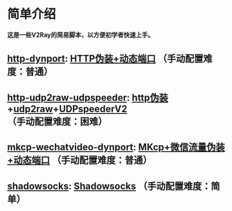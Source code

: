 # 简单介绍
<b>这是一些V2Ray的简易脚本，以方便初学者快速上手。</b>
## [http-dynport](https://github.com/1715173329/v2ray-easy-to-use/blob/master/http-dynport): [HTTP伪装+动态端口](https://github.com/v2ray) （手动配置难度：普通）
## [http-udp2raw-udpspeeder](https://github.com/1715173329/v2ray-easy-to-use/blob/master/http-udp2raw-udpspeeder): [http伪装](https://github.com/v2ray)+[udp2raw](https://github.com/wangyu-/udp2raw-tunnel)+[UDPspeederV2](https://github.com/wangyu-/UDPspeeder) （手动配置难度：困难）
## [mkcp-wechatvideo-dynport](https://github.com/1715173329/v2ray-easy-to-use/blob/master/mkcp-wechatvideo-dynport): [MKcp+微信流量伪装+动态端口](https://github.com/v2ray) （手动配置难度：普通）
## [shadowsocks](https://github.com/1715173329/v2ray-easy-to-use/blob/master/shadowsocks): [Shadowsocks](https://github.com/v2ray) （手动配置难度：简单）
